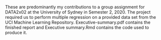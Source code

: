 These are predominantly my contributions to a group assignment for DATA2x02 at the University of Sydney in Semester 2, 2020. The project required us to perform multiple regression on a provided data set from the UCI Machine Learning Repository. Executive-summary.pdf contains the finished report and Executive summary.Rmd contains the code used to produce it.
